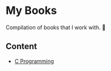 # My Books 

Compilation of books that I work with. 🥕

## Content


- [C Programming](C-Programming.pdf)
